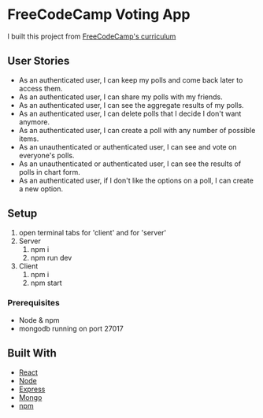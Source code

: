 # FreeCodeCamp Voting App
I built this project from [FreeCodeCamp's curriculum](https://learn.freecodecamp.org/coding-interview-prep/take-home-projects/build-a-voting-app)

## User Stories
- As an authenticated user, I can keep my polls and come back later to access them.
- As an authenticated user, I can share my polls with my friends.
- As an authenticated user, I can see the aggregate results of my polls.
- As an authenticated user, I can delete polls that I decide I don't want anymore.
- As an authenticated user, I can create a poll with any number of possible items.
- As an unauthenticated or authenticated user, I can see and vote on everyone's polls.
- As an unauthenticated or authenticated user, I can see the results of polls in chart form.
- As an authenticated user, if I don't like the options on a poll, I can create a new option.


## Setup
1. open terminal tabs for 'client' and for 'server'
2. Server
	1. npm i
	2. npm run dev
3. Client
	1. npm i
	2. npm start

### Prerequisites
- Node & npm
- mongodb running on port 27017

## Built With
- [React](https://reactjs.org/)
- [Node](https://nodejs.org/en/)
- [Express](https://expressjs.com/)
- [Mongo](https://www.mongodb.com/)
- [npm](https://www.npmjs.com/)
